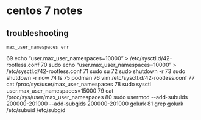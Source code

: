# centos 7 notes


##  troubleshooting

```
max_user_namespaces err
```
  69  echo “user.max_user_namespaces=10000” > /etc/sysctl.d/42-rootless.conf
   70  sudo echo “user.max_user_namespaces=10000” > /etc/sysctl.d/42-rootless.conf
   71  sudo su
   72  sudo shutdown -r
   73  sudo shutdown -r now
   74  ls
   75  podman
   76  vim /etc/sysctl.d/42-rootless.conf
   77  cat /proc/sys/user/max_user_namespaces
   78  sudo sysctl user.max_user_namespaces=15000
   79  cat /proc/sys/user/max_user_namespaces
   80  sudo usermod --add-subuids 200000-201000 --add-subgids 200000-201000 golurk
   81  grep golurk /etc/subuid /etc/subgid
```
```


